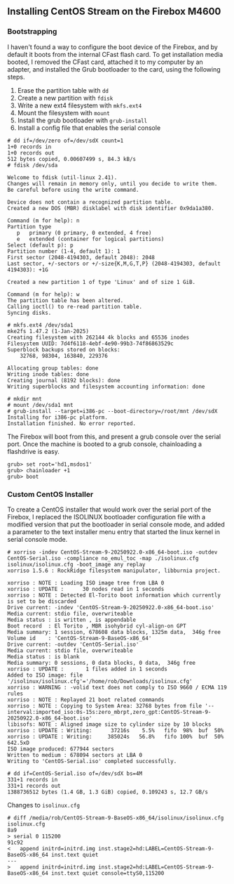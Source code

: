 ## Installing CentOS Stream on the Firebox M4600

### Bootstrapping

I haven't found a way to configure the boot device of the Firebox, and by default it boots from the internal CFast flash card.
To get installation media booted, I removed the CFast card, attached it to my computer by an adapter, and installed the Grub bootloader to the card, using the following steps.

1. Erase the partition table with `dd`
2. Create a new partition with `fdisk`
3. Write a new ext4 filesystem with `mkfs.ext4`
4. Mount the filesystem with `mount`
5. Install the grub bootloader with `grub-install`
6. Install a config file that enables the serial console

~~~
# dd if=/dev/zero of=/dev/sdX count=1
1+0 records in
1+0 records out
512 bytes copied, 0.00607499 s, 84.3 kB/s
# fdisk /dev/sda

Welcome to fdisk (util-linux 2.41).
Changes will remain in memory only, until you decide to write them.
Be careful before using the write command.

Device does not contain a recognized partition table.
Created a new DOS (MBR) disklabel with disk identifier 0x9da1a380.

Command (m for help): n
Partition type
   p   primary (0 primary, 0 extended, 4 free)
   e   extended (container for logical partitions)
Select (default p): p
Partition number (1-4, default 1): 1
First sector (2048-4194303, default 2048): 2048
Last sector, +/-sectors or +/-size{K,M,G,T,P} (2048-4194303, default 4194303): +1G

Created a new partition 1 of type 'Linux' and of size 1 GiB.

Command (m for help): w
The partition table has been altered.
Calling ioctl() to re-read partition table.
Syncing disks.

# mkfs.ext4 /dev/sda1
mke2fs 1.47.2 (1-Jan-2025)
Creating filesystem with 262144 4k blocks and 65536 inodes
Filesystem UUID: 7d4f6118-4ebf-4e90-99b3-74f86863529c
Superblock backups stored on blocks: 
	32768, 98304, 163840, 229376

Allocating group tables: done                            
Writing inode tables: done                            
Creating journal (8192 blocks): done
Writing superblocks and filesystem accounting information: done

# mkdir mnt
# mount /dev/sda1 mnt
# grub-install --target=i386-pc --boot-directory=/root/mnt /dev/sdX
Installing for i386-pc platform.
Installation finished. No error reported.
~~~

The Firebox will boot from this, and present a grub console over the serial port.
Once the machine is booted to a grub console, chainloading a flashdrive is easy.

~~~
grub> set root='hd1,msdos1'
grub> chainloader +1
grub> boot
~~~

### Custom CentOS Installer

To create a CentOS installer that would work over the serial port of the Firebox, I replaced the ISOLINUX bootloader configuration file with a modified version that put the bootloader in serial console mode, and added a parameter to the text installer menu entry that started the linux kernel in serial console mode.

~~~
# xorriso -indev CentOS-Stream-9-20250922.0-x86_64-boot.iso -outdev CentOS-Serial.iso -compliance no_emul_toc -map ./isolinux.cfg isolinux/isolinux.cfg -boot_image any replay
xorriso 1.5.6 : RockRidge filesystem manipulator, libburnia project.

xorriso : NOTE : Loading ISO image tree from LBA 0
xorriso : UPDATE :      30 nodes read in 1 seconds
xorriso : NOTE : Detected El-Torito boot information which currently is set to be discarded
Drive current: -indev 'CentOS-Stream-9-20250922.0-x86_64-boot.iso'
Media current: stdio file, overwriteable
Media status : is written , is appendable
Boot record  : El Torito , MBR isohybrid cyl-align-on GPT
Media summary: 1 session, 678608 data blocks, 1325m data,  346g free
Volume id    : 'CentOS-Stream-9-BaseOS-x86_64'
Drive current: -outdev 'CentOS-Serial.iso'
Media current: stdio file, overwriteable
Media status : is blank
Media summary: 0 sessions, 0 data blocks, 0 data,  346g free
xorriso : UPDATE :       1 files added in 1 seconds
Added to ISO image: file '/isolinux/isolinux.cfg'='/home/rob/Downloads/isolinux.cfg'
xorriso : WARNING : -volid text does not comply to ISO 9660 / ECMA 119 rules
xorriso : NOTE : Replayed 21 boot related commands
xorriso : NOTE : Copying to System Area: 32768 bytes from file '--interval:imported_iso:0s-15s:zero_mbrpt,zero_gpt:CentOS-Stream-9-20250922.0-x86_64-boot.iso'
libisofs: NOTE : Aligned image size to cylinder size by 10 blocks
xorriso : UPDATE : Writing:      37216s    5.5%   fifo  98%  buf  50%
xorriso : UPDATE : Writing:     385024s   56.8%   fifo 100%  buf  50%  642.5xD 
ISO image produced: 677944 sectors
Written to medium : 678094 sectors at LBA 0
Writing to 'CentOS-Serial.iso' completed successfully.

# dd if=CentOS-Serial.iso of=/dev/sdX bs=4M
331+1 records in
331+1 records out
1388736512 bytes (1.4 GB, 1.3 GiB) copied, 0.109243 s, 12.7 GB/s
~~~

Changes to `isolinux.cfg`

~~~
# diff /media/rob/CentOS-Stream-9-BaseOS-x86_64/isolinux/isolinux.cfg isolinux.cfg 
8a9
> serial 0 115200
91c92
<   append initrd=initrd.img inst.stage2=hd:LABEL=CentOS-Stream-9-BaseOS-x86_64 inst.text quiet
---
>   append initrd=initrd.img inst.stage2=hd:LABEL=CentOS-Stream-9-BaseOS-x86_64 inst.text quiet console=ttyS0,115200
~~~